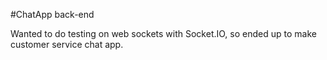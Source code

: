 #ChatApp back-end

Wanted to do testing on web sockets with Socket.IO, so ended up to make customer service chat app.